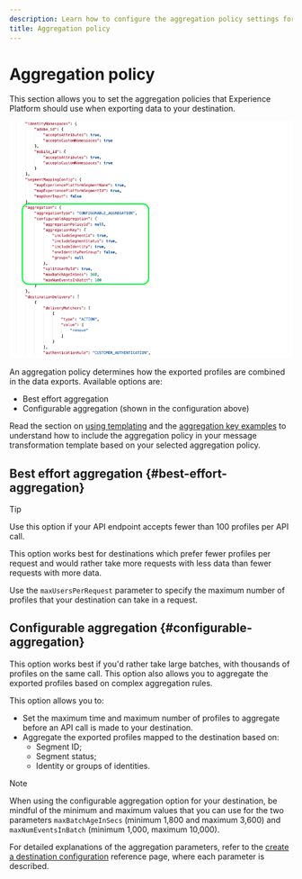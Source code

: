 ```yaml
---
description: Learn how to configure the aggregation policy settings for destinations built with Destination SDK.
title: Aggregation policy
---
```


# Aggregation policy

This section allows you to set the aggregation policies that Experience Platform should use when exporting data to your destination.

![Aggregation policy in the configuration template](assets/aggregation-configuration.png)

An aggregation policy determines how the exported profiles are combined in the data exports. Available options are:

* Best effort aggregation
* Configurable aggregation (shown in the configuration above)

Read the section on [using templating](../../functionality/destination-server/message-format.md#using-templating) and the [aggregation key examples](../../functionality/destination-server/message-format.md#template-aggregation-key) to understand how to include the aggregation policy in your message transformation template based on your selected aggregation policy. 

## Best effort aggregation {#best-effort-aggregation}

>[!TIP]
>
>Use this option if your API endpoint accepts fewer than 100 profiles per API call.

This option works best for destinations which prefer fewer profiles per request and would rather take more requests with less data than fewer requests with more data.

Use the `maxUsersPerRequest` parameter to specify the maximum number of profiles that your destination can take in a request.

## Configurable aggregation {#configurable-aggregation}

This option works best if you'd rather take large batches, with thousands of profiles on the same call. This option also allows you to aggregate the exported profiles based on complex aggregation rules.

This option allows you to:

* Set the maximum time and maximum number of profiles to aggregate before an API call is made to your destination.
* Aggregate the exported profiles mapped to the destination based on:
    * Segment ID;
    * Segment status;
    * Identity or groups of identities.

>[!NOTE]
>
>When using the configurable aggregation option for your destination, be mindful of the minimum and maximum values that you can use for the two parameters `maxBatchAgeInSecs` (minimum 1,800 and maximum 3,600) and `maxNumEventsInBatch` (minimum 1,000, maximum 10,000).

For detailed explanations of the aggregation parameters, refer to the [create a destination configuration](../../authoring-api/destination-configuration/create-destination-configuration.md) reference page, where each parameter is described.
